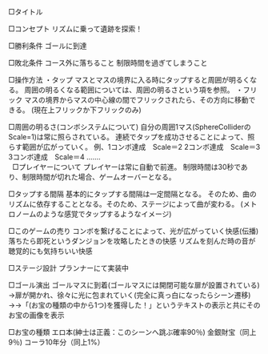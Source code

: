 □タイトル

□コンセプト  リズムに乗って遺跡を探索！

□勝利条件  ゴールに到達

□敗北条件  コース外に落ちること  制限時間を過ぎてしまうこと

□操作方法  ・タップ  マスとマスの境界に入る時にタップすると周囲が明るくなる。  周囲の明るくなる範囲については、周囲の明るさという項を参照。  ・フリック  マスの境界からマスの中心線の間でフリックされたら、その方向に移動できる。  (現在上フリックか下フリックのみ)  
  

□周囲の明るさ(コンボシステムについて)  自分の周囲1マス(SphereColliderのScale=1)は常に照らされている。  連続でタップを成功させることによって、照らす範囲が広がっていく。  例、1コンボ達成　Scale＝2  2コンボ達成　Scale＝3  3コンボ達成　Scale＝4 .......  
   
□プレイヤーについて  プレイヤーは常に自動で前進。  制限時間は30秒であり、制限時間が切れた場合、ゲームオーバーとなる。　　

□タップする間隔  基本的にタップする間隔は一定間隔となる。  そのため、曲のリズムに依存することとなる。そのため、ステージによって曲が変わる。  (メトロノームのような感覚でタップするようなイメージ)　　

□このゲームの売り  コンボを繋げることによって、光が広がっていく快感(伝播)  落ちたら即死というダンジョンを攻略したときの快感  リズムを刻んだ時の音が聴覚的にも気持ちいい快感　　

□ステージ設計  プランナーにて実装中　　

□ゴール演出  ゴールマスに到着(ゴールマスには開閉可能な扉が設置されている)  →扉が開かれ、徐々に光に包まれていく(完全に真っ白になったらシーン遷移)  →→「(お宝の種類の中から1つ)を獲得した！」というテキストの表示と共にそのお宝の画像を表示　　

□お宝の種類  エロ本(紳士は正義：このシーンへ跳ぶ確率90％)  金銀財宝（同上9％)  コーラ10年分（同上1%）  　　

